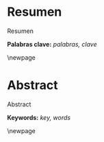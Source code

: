 # Resumen

Resumen

**Palabras clave:** _palabras, clave_

\newpage

# Abstract

Abstract

**Keywords:** _key, words_

\newpage
